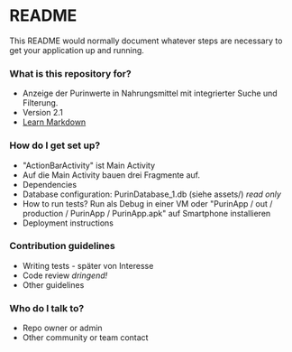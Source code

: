 # README #

This README would normally document whatever steps are necessary to get your application up and running.

### What is this repository for? ###

* Anzeige der Purinwerte in Nahrungsmittel mit integrierter Suche und Filterung.
* Version 2.1
* [Learn Markdown](https://bitbucket.org/tutorials/markdowndemo)

### How do I get set up? ###

* "ActionBarActivity" ist Main Activity
* Auf die Main Activity bauen drei Fragmente auf.
* Dependencies
* Database configuration: PurinDatabase_1.db (siehe assets/) *read only*
* How to run tests? Run als Debug in einer VM oder "PurinApp / out / production / PurinApp / PurinApp.apk" auf Smartphone installieren
* Deployment instructions

### Contribution guidelines ###

* Writing tests - später von Interesse
* Code review *dringend!*
* Other guidelines

### Who do I talk to? ###

* Repo owner or admin
* Other community or team contact